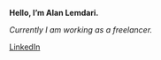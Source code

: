 **Hello, I’m Alan Lemdari.**
 
_Currently I am working as a freelancer._


[LinkedIn](https://www.linkedin.com/in/alanlemdari/) 
